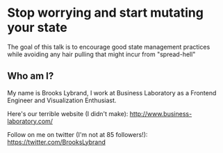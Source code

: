 # Stop worrying and start mutating your state

The goal of this talk is to encourage good state management practices while
avoiding any hair pulling that might incur from "spread-hell"

## Who am I?

My name is Brooks Lybrand, I work at Business Laboratory as a Frontend Engineer
and Visualization Enthusiast.

Here's our terrible website (I didn't make): http://www.business-laboratory.com/

Follow on me on twitter (I'm not at 85 followers!):
https://twitter.com/BrooksLybrand
